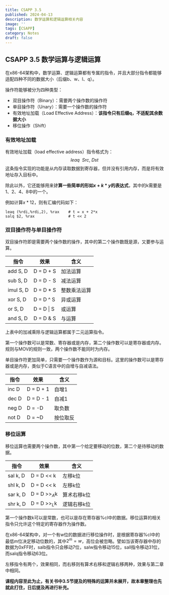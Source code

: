 ```yaml
---
title: CSAPP 3.5
published: 2024-04-13
description: 数学运算和逻辑运算相关内容
image: ''
tags: [CSAPP]
category: Notes
draft: false
---
```




## CSAPP 3.5 数学运算与逻辑运算

在x86-64架构中，数学运算、逻辑运算都有专属的指令，并且大部分指令都能够适配四种不同的数据大小（后缀b、w、l、q）。

操作符能够被分为四种类型：

- 双目操作符（Binary）：需要两个操作数的操作符
- 单目操作符（Unary）：需要一个操作数的操作符
- 有效地址加载（Load Effective Address）：**该指令只有后缀q，不适配其余数据大小**
- 移位操作（Shift）



### 有效地址加载

有效地址加载（load effective address）指令格式为：
$$
leaq~~Src,~Dst
$$
这条指令实现的功能是从内存读取数据到寄存器，但并没有引用内存，而是将有效地址存入目标中。

除此以外，它还能够用来**计算一些简单的形如$x+k*y$的表达式**，其中的k需要是1、2、4、8中的一个。

例如计算$x*12$，则有汇编代码如下：

```
leaq (%rdi,%rdi,2), %rax	# t = x + 2*x
salq $2, %rax				# t << 2
```



### 双目操作符与单目操作符

双目操作符即是需要两个操作数的操作，其中的第二个操作数既是源，又要参与运算。

| 指令             | 效果       | 含义         |
| ---------------- | ---------- | ------------ |
| add       S, D   | D = D + S  | 加法运算     |
| sub       S, D   | D = D - S  | 减法运算     |
| imul      S, D   | D = D * S  | 整数乘法运算 |
| xor        S, D  | D = D ^ S  | 异或运算     |
| or          S, D | D = D \| S | 或运算       |
| and       S, D   | D = D & S  | 与运算       |

上表中的加减乘除与逻辑运算都属于二元运算指令。

第一个操作数可以是常数、寄存器或是内存，第二个操作数可以是寄存器或内存。规则与MOV的规则一致，两个操作数不能同时为内存。

单目操作符更加简单，只需要一个操作数作为源和目标。这里的操作数可以是寄存器或是内存，类似于C语言中的自增与自减语法。

| 指令        | 效果      | 含义     |
| ----------- | --------- | -------- |
| inc       D | D = D + 1 | 自增1    |
| dec      D  | D = D - 1 | 自减1    |
| neg      D  | D = -D    | 取负数   |
| not      D  | D = ~D    | 按位取反 |



### 移位运算

移位运算也需要两个操作数，其中第一个给定要移动的位数，第二个是待移动的数据。

| 指令         | 效果          | 含义        |
| ------------ | ------------- | ----------- |
| sal     k, D | D = D << k    | 左移k位     |
| shl     k, D | D = D << k    | 左移k位     |
| sar    k, D  | D = D >>$_A$k | 算术右移k位 |
| shr    k, D  | D = D >>$_L$k | 逻辑右移k位 |

第一个操作数k可以是常数，也可以是存在寄存器%cl中的数据。移位运算的相关指令只允许这个特定的寄存器作为操作数。

在x86-64架构中，对一个有w位的数据进行移位操作时，是根据寄存器%cl中的最低m位决定移动位数的，其中$2^m=w$，高位会被忽略。譬如当该寄存器中存的数据为0xFF时，salb指令只会移动7位，salw指令移动15位，sall指令移动31位，而salq指令移动63位。

左移指令有两个，效果相同，而右移则有算术右移和逻辑右移两种，效果与第二章中相同。



**课程内容至此为止，有关书中3.5节提及的特殊的运算并未展开，故本章整理也先就此打住，日后提及再进行补充。**
